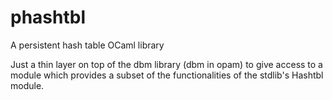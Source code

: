 # phashtbl
A persistent hash table OCaml library

Just a thin layer on top of the dbm library (dbm in opam) to give access to a module
which provides a subset of the functionalities of the stdlib's Hashtbl module.
